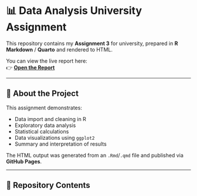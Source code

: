 # 📊 Data Analysis University Assignment

This repository contains my **Assignment 3** for university, prepared in **R Markdown** / **Quarto** and rendered to HTML.

You can view the live report here:  
👉 **[Open the Report](https://basuru12.github.io/Data-Analysis-University-Assignment/assign3 (1))**

---

## 📄 About the Project
This assignment demonstrates:
- Data import and cleaning in R
- Exploratory data analysis
- Statistical calculations
- Data visualizations using `ggplot2`
- Summary and interpretation of results

The HTML output was generated from an `.Rmd`/`.qmd` file and published via **GitHub Pages**.

---

## 📂 Repository Contents
